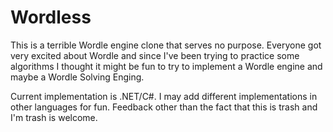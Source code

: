 # Wordless

This is a terrible Wordle engine clone that serves no purpose. Everyone got very excited about Wordle and since I've been trying to practice some algorithms I thought it might be fun to try to implement a Wordle engine and maybe a Wordle Solving Enging.

Current implementation is .NET/C#. I may add different implementations in other languages for fun. Feedback other than the fact that this is trash and I'm trash is welcome.